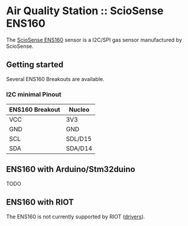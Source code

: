 # Air Quality Station :: ScioSense ENS160

The [ScioSense ENS160](https://www.sciosense.com/products/environmental-sensors/ens160/) sensor is a I2C/SPI gas sensor manufactured by ScioSense.

## Getting started

Several ENS160 Breakouts are available.

### I2C minimal Pinout

|ENS160 Breakout|Nucleo|
|--------|-------------|
| VCC    |  3V3        | 
| GND    |  GND        | 
| SCL    |  SDL/D15    | 
| SDA    |  SDA/D14    |


## ENS160 with Arduino/Stm32duino
TODO

## ENS160 with RIOT

The ENS160 is not currently supported by RIOT ([drivers](https://github.com/RIOT-OS/RIOT/tree/master/drivers)).

